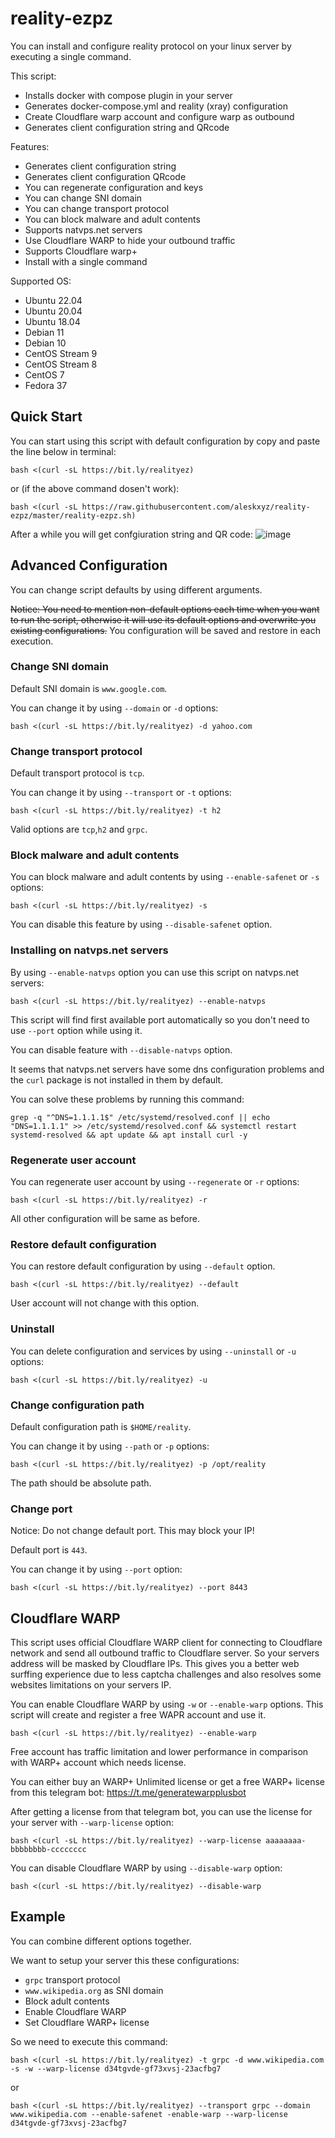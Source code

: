 # reality-ezpz
You can install and configure reality protocol on your linux server by executing a single command.

This script:
* Installs docker with compose plugin in your server
* Generates docker-compose.yml and reality (xray) configuration
* Create Cloudflare warp account and configure warp as outbound
* Generates client configuration string and QRcode

Features:
* Generates client configuration string
* Generates client configuration QRcode
* You can regenerate configuration and keys
* You can change SNI domain
* You can change transport protocol
* You can block malware and adult contents
* Supports natvps.net servers
* Use Cloudflare WARP to hide your outbound traffic
* Supports Cloudflare warp+
* Install with a single command

Supported OS:
* Ubuntu 22.04
* Ubuntu 20.04
* Ubuntu 18.04
* Debian 11
* Debian 10
* CentOS Stream 9
* CentOS Stream 8
* CentOS 7
* Fedora 37

## Quick Start
You can start using this script with default configuration by copy and paste the line below in terminal:
```
bash <(curl -sL https://bit.ly/realityez)
```
or (if the above command dosen't work):
```
bash <(curl -sL https://raw.githubusercontent.com/aleskxyz/reality-ezpz/master/reality-ezpz.sh)
```
After a while you will get confgiuration string and QR code:
![image](https://user-images.githubusercontent.com/39186039/232563871-0140e10a-22b4-4653-9bc9-cdba519a8b41.png)

## Advanced Configuration
You can change script defaults by using different arguments.

~~Notice: You need to mention non-default options each time when you want to run the script, otherwise it will use its default options and overwrite you existing configurations.~~
You configuration will be saved and restore in each execution.

### Change SNI domain
Default SNI domain is `www.google.com`.

You can change it by using `--domain` or `-d` options:
```
bash <(curl -sL https://bit.ly/realityez) -d yahoo.com
```
### Change transport protocol
Default transport protocol is `tcp`.

You can change it by using `--transport` or `-t` options:
```
bash <(curl -sL https://bit.ly/realityez) -t h2
```
Valid options are `tcp`,`h2` and `grpc`.
### Block malware and adult contents
You can block malware and adult contents by using `--enable-safenet` or `-s` options:
```
bash <(curl -sL https://bit.ly/realityez) -s
```
You can disable this feature by using `--disable-safenet` option.
### Installing on natvps.net servers
By using `--enable-natvps` option you can use this script on natvps.net servers:
```
bash <(curl -sL https://bit.ly/realityez) --enable-natvps
```
This script will find first available port automatically so you don't need to use `--port` option while using it.

You can disable feature with `--disable-natvps` option.

It seems that natvps.net servers have some dns configuration problems and the `curl` package is not installed in them by default.

You can solve these problems by running this command:
```
grep -q "^DNS=1.1.1.1$" /etc/systemd/resolved.conf || echo "DNS=1.1.1.1" >> /etc/systemd/resolved.conf && systemctl restart systemd-resolved && apt update && apt install curl -y
```
### Regenerate user account
You can regenerate user account by using `--regenerate` or `-r` options:
```
bash <(curl -sL https://bit.ly/realityez) -r
```
All other configuration will be same as before.
### Restore default configuration
You can restore default configuration by using `--default` option.
```
bash <(curl -sL https://bit.ly/realityez) --default
```
User account will not change with this option.
### Uninstall
You can delete configuration and services by using `--uninstall` or `-u` options:
```
bash <(curl -sL https://bit.ly/realityez) -u
```
### Change configuration path
Default configuration path is `$HOME/reality`.

You can change it by using `--path` or `-p` options:
```
bash <(curl -sL https://bit.ly/realityez) -p /opt/reality
```
The path should be absolute path.
### Change port
Notice: Do not change default port. This may block your IP!

Default port is `443`.

You can change it by using `--port` option:
```
bash <(curl -sL https://bit.ly/realityez) --port 8443
```
## Cloudflare WARP
This script uses official Cloudflare WARP client for connecting to Cloudflare network and send all outbound traffic to Cloudflare server. So your servers address will be masked by Cloudflare IPs. This gives you a better web surffing experience due to less captcha challenges and also resolves some websites limitations on your servers IP.

You can enable Cloudflare WARP by using `-w` or `--enable-warp` options. This script will create and register a free WAPR account and use it.
```
bash <(curl -sL https://bit.ly/realityez) --enable-warp
```
Free account has traffic limitation and lower performance in comparison with WARP+ account which needs license.

You can either buy an WARP+ Unlimited license or get a free WARP+ license from this telegram bot: https://t.me/generatewarpplusbot

After getting a license from that telegram bot, you can use the license for your server with `--warp-license` option:
```
bash <(curl -sL https://bit.ly/realityez) --warp-license aaaaaaaa-bbbbbbbb-cccccccc
```
You can disable Cloudflare WARP by using `--disable-warp` option:
```
bash <(curl -sL https://bit.ly/realityez) --disable-warp
```
## Example
You can combine different options together.

We want to setup your server this these configurations:
* `grpc` transport protocol
* `www.wikipedia.org` as SNI domain
* Block adult contents
* Enable Cloudflare WARP
* Set Cloudflare WARP+ license

So we need to execute this command:
```
bash <(curl -sL https://bit.ly/realityez) -t grpc -d www.wikipedia.com -s -w --warp-license d34tgvde-gf73xvsj-23acfbg7
```
or
```
bash <(curl -sL https://bit.ly/realityez) --transport grpc --domain www.wikipedia.com --enable-safenet -enable-warp --warp-license d34tgvde-gf73xvsj-23acfbg7
```

